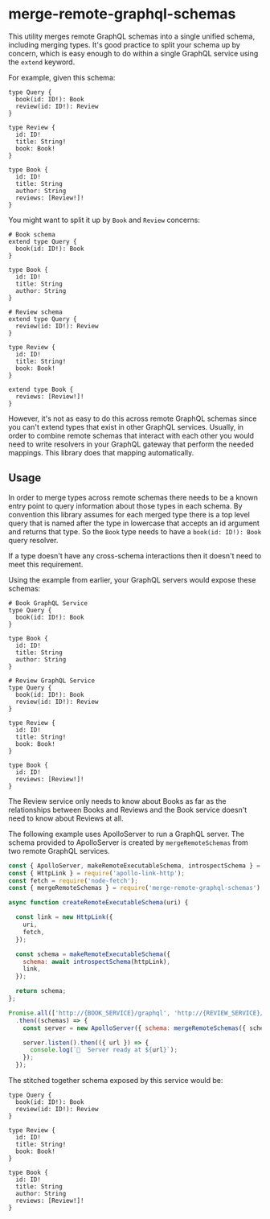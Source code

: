 # merge-remote-graphql-schemas

This utility merges remote GraphQL schemas into a single unified schema, including merging types.
It's good practice to split your schema up by concern, which is easy enough to do within a single GraphQL service using the `extend` keyword.

For example, given this schema:

```
type Query {
  book(id: ID!): Book
  review(id: ID!): Review
}

type Review {
  id: ID!
  title: String!
  book: Book!
}

type Book {
  id: ID!
  title: String
  author: String
  reviews: [Review!]!
}
```

You might want to split it up by `Book` and `Review` concerns:

```
# Book schema
extend type Query {
  book(id: ID!): Book
}

type Book {
  id: ID!
  title: String
  author: String
}
```

```
# Review schema
extend type Query {
  review(id: ID!): Review
}

type Review {
  id: ID!
  title: String!
  book: Book!
}

extend type Book {
  reviews: [Review!]!
}
```

However, it's not as easy to do this across remote GraphQL schemas since you can't extend types that exist in other GraphQL services. Usually, in order to combine remote schemas that interact with each other you would need to write resolvers in your GraphQL gateway that perform the needed mappings. This library does that mapping automatically. 

## Usage

In order to merge types across remote schemas there needs to be a known entry point to query information about those types in each schema. By convention this library assumes for each merged type there is a top level query that is named after the type in lowercase that accepts an id argument and returns that type. So the `Book` type needs to have a `book(id: ID!): Book` query resolver.

If a type doesn't have any cross-schema interactions then it doesn't need to meet this requirement. 

Using the example from earlier, your GraphQL servers would expose these schemas:

```
# Book GraphQL Service
type Query {
  book(id: ID!): Book
}

type Book {
  id: ID!
  title: String
  author: String
}
```

```
# Review GraphQL Service
type Query {
  book(id: ID!): Book
  review(id: ID!): Review
}

type Review {
  id: ID!
  title: String!
  book: Book!
}

type Book {
  id: ID!
  reviews: [Review!]!
}
```

The Review service only needs to know about Books as far as the relationships between Books and Reviews and the Book service doesn't need to know about Reviews at all.

The following example uses ApolloServer to run a GraphQL server. The schema provided to ApolloServer is created by `mergeRemoteSchemas` from two remote GraphQL services. 

```js
const { ApolloServer, makeRemoteExecutableSchema, introspectSchema } = require('apollo-server');
const { HttpLink } = require('apollo-link-http');
const fetch = require('node-fetch');
const { mergeRemoteSchemas } = require('merge-remote-graphql-schemas');

async function createRemoteExecutableSchema(uri) {

  const link = new HttpLink({
    uri,
    fetch,
  });

  const schema = makeRemoteExecutableSchema({
    schema: await introspectSchema(httpLink),
    link,
  });

  return schema;
};

Promise.all(['http://{BOOK_SERVICE}/graphql', 'http://{REVIEW_SERVICE}/graphql'].map(createRemoteExecutableSchema))
  .then((schemas) => {
    const server = new ApolloServer({ schema: mergeRemoteSchemas({ schemas }) }); // Merge the remote schemas together and pass the result to ApolloServer

    server.listen().then(({ url }) => {
      console.log(`🚀  Server ready at ${url}`);
    });
  });
```

The stitched together schema exposed by this service would be: 
```
type Query {
  book(id: ID!): Book
  review(id: ID!): Review
}

type Review {
  id: ID!
  title: String!
  book: Book!
}

type Book {
  id: ID!
  title: String
  author: String
  reviews: [Review!]!
}
```